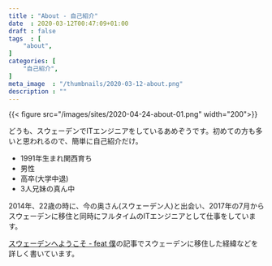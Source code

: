 ```yaml
---
title : "About - 自己紹介"
date  : 2020-03-12T00:47:09+01:00
draft : false
tags  : [
    "about",
]
categories: [
    "自己紹介",
]
meta_image  : "/thumbnails/2020-03-12-about.png"
description : ""
---
```


{{< figure src="/images/sites/2020-04-24-about-01.png" width="200">}}

<div align=center>

[<i class="fab fa-twitter fa-3x" aria-hidden="true"></i>](https://twitter.com/amezousan)  [<i class="fab fa-github fa-3x" aria-hidden="true"></i>](https://github.com/amezousan)  [<i class="fab fa-youtube fa-3x" aria-hidden="true"></i>](/tube)
</div>

どうも、スウェーデンでITエンジニアをしているあめぞうです。初めての方も多いと思われるので、簡単に自己紹介だけ。

- 1991年生まれ関西育ち
- 男性
- 高卒(大学中退)
- 3人兄妹の真ん中

2014年、22歳の時に、今の奥さん(スウェーデン人)と出会い、2017年の7月からスウェーデンに移住と同時にフルタイムのITエンジニアとして仕事をしています。

[スウェーデンへようこそ - feat 僕](https://note.com/amezousan/n/na786e0b2840a)の記事でスウェーデンに移住した経緯などを詳しく書いています。
